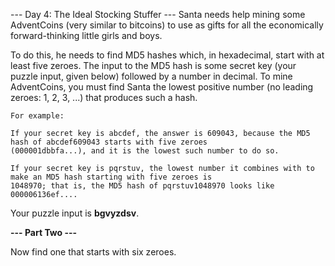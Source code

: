 --- Day 4: The Ideal Stocking Stuffer ---
Santa needs help mining some AdventCoins (very similar to bitcoins) to use as gifts for all the economically
forward-thinking little girls and boys.

To do this, he needs to find MD5 hashes which, in hexadecimal, start with at least five zeroes. The input to the MD5
hash is some secret key (your puzzle input, given below) followed by a number in decimal. To mine AdventCoins, you must
find Santa the lowest positive number (no leading zeroes: 1, 2, 3, ...) that produces such a hash.

```
For example:

If your secret key is abcdef, the answer is 609043, because the MD5 hash of abcdef609043 starts with five zeroes 
(000001dbbfa...), and it is the lowest such number to do so.

If your secret key is pqrstuv, the lowest number it combines with to make an MD5 hash starting with five zeroes is 
1048970; that is, the MD5 hash of pqrstuv1048970 looks like 000006136ef....
```

Your puzzle input is **bgvyzdsv**.

**--- Part Two ---**

Now find one that starts with six zeroes.